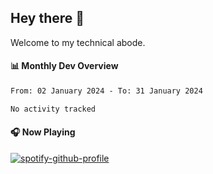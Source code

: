 ## Hey there 👋

Welcome to my technical abode.

#### 📊 Monthly Dev Overview
<!--START_SECTION:waka-->

```txt
From: 02 January 2024 - To: 31 January 2024

No activity tracked
```

<!--END_SECTION:waka-->

#### 🎧 Now Playing

[![spotify-github-profile](https://spotify-github-profile.vercel.app/api/view?uid=james2mid&cover_image=true&theme=natemoo-re)](https://open.spotify.com/user/james2mid?si=2b3baf2b09cb499e)
